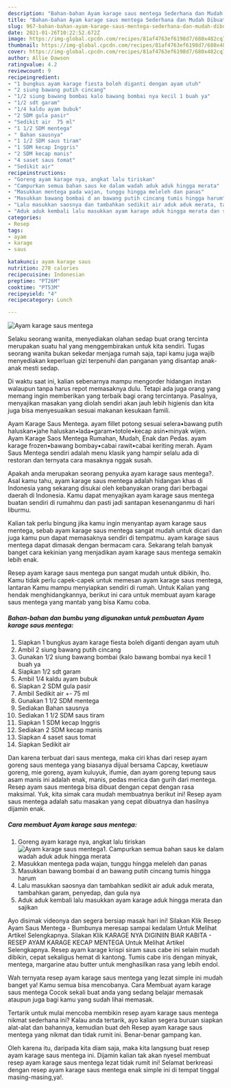 ```yaml
---
description: "Bahan-bahan Ayam karage saus mentega Sederhana dan Mudah Dibuat"
title: "Bahan-bahan Ayam karage saus mentega Sederhana dan Mudah Dibuat"
slug: 967-bahan-bahan-ayam-karage-saus-mentega-sederhana-dan-mudah-dibuat
date: 2021-01-26T10:22:52.672Z
image: https://img-global.cpcdn.com/recipes/81af4763ef6198d7/680x482cq70/ayam-karage-saus-mentega-foto-resep-utama.jpg
thumbnail: https://img-global.cpcdn.com/recipes/81af4763ef6198d7/680x482cq70/ayam-karage-saus-mentega-foto-resep-utama.jpg
cover: https://img-global.cpcdn.com/recipes/81af4763ef6198d7/680x482cq70/ayam-karage-saus-mentega-foto-resep-utama.jpg
author: Allie Dawson
ratingvalue: 4.2
reviewcount: 9
recipeingredient:
- "1 bungkus ayam karage fiesta boleh diganti dengan ayam utuh"
- "2 siung bawang putih cincang"
- "1/2 siung bawang bombai kalo bawang bombai nya kecil 1 buah ya"
- "1/2 sdt garam"
- "1/4 kaldu ayam bubuk"
- "2 SDM gula pasir"
- "Sedikit air  75 ml"
- "1 1/2 SDM mentega"
- " Bahan sausnya"
- "1 1/2 SDM saus tiram"
- "1 SDM kecap Inggris"
- "2 SDM kecap manis"
- "4 saset saus tomat"
- "Sedikit air"
recipeinstructions:
- "Goreng ayam karage nya, angkat lalu tiriskan"
- "Campurkan semua bahan saus ke dalam wadah aduk aduk hingga merata"
- "Masukkan mentega pada wajan, tunggu hingga meleleh dan panas"
- "Masukkan bawang bombai d an bawang putih cincang tumis hingga harum"
- "Lalu masukkan saosnya dan tambahkan sedikit air aduk aduk merata, tambahkan garam, penyedap, dan gula nya"
- "Aduk aduk kembali lalu masukkan ayam karage aduk hingga merata dan sajikan"
categories:
- Resep
tags:
- ayam
- karage
- saus

katakunci: ayam karage saus 
nutrition: 278 calories
recipecuisine: Indonesian
preptime: "PT26M"
cooktime: "PT53M"
recipeyield: "4"
recipecategory: Lunch

---
```



![Ayam karage saus mentega](https://img-global.cpcdn.com/recipes/81af4763ef6198d7/680x482cq70/ayam-karage-saus-mentega-foto-resep-utama.jpg)

Selaku seorang wanita, menyediakan olahan sedap buat orang tercinta merupakan suatu hal yang menggembirakan untuk kita sendiri. Tugas seorang  wanita bukan sekedar menjaga rumah saja, tapi kamu juga wajib menyediakan keperluan gizi terpenuhi dan panganan yang disantap anak-anak mesti sedap.

Di waktu  saat ini, kalian sebenarnya mampu mengorder hidangan instan walaupun tanpa harus repot memasaknya dulu. Tetapi ada juga orang yang memang ingin memberikan yang terbaik bagi orang tercintanya. Pasalnya, menyajikan masakan yang diolah sendiri akan jauh lebih higienis dan kita juga bisa menyesuaikan sesuai makanan kesukaan famili. 

Ayam Karage Saus Mentega. ayam fillet potong sesuai selera•bawang putih haluskan•jahe haluskan•lada•garam•totole•kecap asin•minyak wijen. Ayam Karage Saos Mentega Rumahan, Mudah, Enak dan Pedas. ayam karage frozen•bawang bombay•cabai rawit•cabai keriting merah. Ayam Saus Mentega sendiri adalah menu klasik yang hampir selalu ada di restoran dan ternyata cara masaknya nggak susah.

Apakah anda merupakan seorang penyuka ayam karage saus mentega?. Asal kamu tahu, ayam karage saus mentega adalah hidangan khas di Indonesia yang sekarang disukai oleh kebanyakan orang dari berbagai daerah di Indonesia. Kamu dapat menyajikan ayam karage saus mentega buatan sendiri di rumahmu dan pasti jadi santapan kesenanganmu di hari liburmu.

Kalian tak perlu bingung jika kamu ingin menyantap ayam karage saus mentega, sebab ayam karage saus mentega sangat mudah untuk dicari dan juga kamu pun dapat memasaknya sendiri di tempatmu. ayam karage saus mentega dapat dimasak dengan bermacam cara. Sekarang telah banyak banget cara kekinian yang menjadikan ayam karage saus mentega semakin lebih enak.

Resep ayam karage saus mentega pun sangat mudah untuk dibikin, lho. Kamu tidak perlu capek-capek untuk memesan ayam karage saus mentega, lantaran Kamu mampu menyiapkan sendiri di rumah. Untuk Kalian yang hendak menghidangkannya, berikut ini cara untuk membuat ayam karage saus mentega yang mantab yang bisa Kamu coba.

<!--inarticleads1-->

##### Bahan-bahan dan bumbu yang digunakan untuk pembuatan Ayam karage saus mentega:

1. Siapkan 1 bungkus ayam karage fiesta boleh diganti dengan ayam utuh
1. Ambil 2 siung bawang putih cincang
1. Gunakan 1/2 siung bawang bombai (kalo bawang bombai nya kecil 1 buah ya
1. Siapkan 1/2 sdt garam
1. Ambil 1/4 kaldu ayam bubuk
1. Siapkan 2 SDM gula pasir
1. Ambil Sedikit air +- 75 ml
1. Gunakan 1 1/2 SDM mentega
1. Sediakan  Bahan sausnya
1. Sediakan 1 1/2 SDM saus tiram
1. Siapkan 1 SDM kecap Inggris
1. Sediakan 2 SDM kecap manis
1. Siapkan 4 saset saus tomat
1. Siapkan Sedikit air


Dan karena terbuat dari saus mentega, maka ciri khas dari resep ayam goreng saus mentega yang biasanya dijual bersama Capcay, kwetiauw goreng, mie goreng, ayam kuluyuk, ifumie, dan ayam goreng tepung saus asam manis ini adalah enak, manis, pedas merica dan gurih dari mentega. Resep ayam saus mentega bisa dibuat dengan cepat dengan rasa maksimal. Yuk, kita simak cara mudah membuatnya berikut ini! Resep ayam saus mentega adalah satu masakan yang cepat dibuatnya dan hasilnya dijamin enak. 

<!--inarticleads2-->

##### Cara membuat Ayam karage saus mentega:

1. Goreng ayam karage nya, angkat lalu tiriskan
<img src="https://img-global.cpcdn.com/steps/4f2e77dd26e5dab9/160x128cq70/ayam-karage-saus-mentega-langkah-memasak-1-foto.jpg" alt="Ayam karage saus mentega">1. Campurkan semua bahan saus ke dalam wadah aduk aduk hingga merata
1. Masukkan mentega pada wajan, tunggu hingga meleleh dan panas
1. Masukkan bawang bombai d an bawang putih cincang tumis hingga harum
1. Lalu masukkan saosnya dan tambahkan sedikit air aduk aduk merata, tambahkan garam, penyedap, dan gula nya
1. Aduk aduk kembali lalu masukkan ayam karage aduk hingga merata dan sajikan


Ayo disimak videonya dan segera bersiap masak hari ini! Silakan Klik Resep Ayam Saus Mentega - Bumbunya meresap sampai kedalam Untuk Melihat Artikel Selengkapnya. Silakan Klik KARAGE NYA DIGINIIN BIAR KABITA - RESEP AYAM KARAGE KECAP MENTEGA Untuk Melihat Artikel Selengkapnya. Resep ayam karage krispi siram saus cabe ini selain mudah dibikin, cepat sekaligus hemat di kantong. Tumis cabe iris dengan minyak, mentega, margarine atau butter untuk menghasilkan rasa yang lebih endol. 

Wah ternyata resep ayam karage saus mentega yang lezat simple ini mudah banget ya! Kamu semua bisa mencobanya. Cara Membuat ayam karage saus mentega Cocok sekali buat anda yang sedang belajar memasak ataupun juga bagi kamu yang sudah lihai memasak.

Tertarik untuk mulai mencoba membikin resep ayam karage saus mentega nikmat sederhana ini? Kalau anda tertarik, ayo kalian segera buruan siapkan alat-alat dan bahannya, kemudian buat deh Resep ayam karage saus mentega yang nikmat dan tidak rumit ini. Benar-benar gampang kan. 

Oleh karena itu, daripada kita diam saja, maka kita langsung buat resep ayam karage saus mentega ini. Dijamin kalian tak akan nyesel membuat resep ayam karage saus mentega lezat tidak rumit ini! Selamat berkreasi dengan resep ayam karage saus mentega enak simple ini di tempat tinggal masing-masing,ya!.

